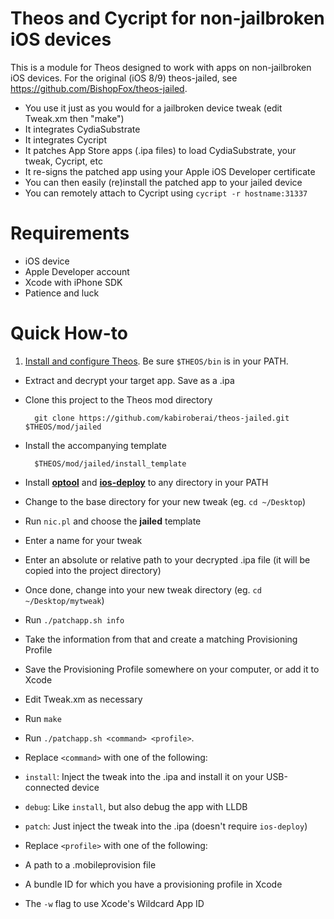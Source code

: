 Theos and Cycript for non-jailbroken iOS devices
================================================
This is a module for Theos designed to work with apps on non-jailbroken iOS devices. For the original (iOS 8/9) theos-jailed, see https://github.com/BishopFox/theos-jailed.

* You use it just as you would for a jailbroken device tweak (edit Tweak.xm then "make")
* It integrates CydiaSubstrate
* It integrates Cycript
* It patches App Store apps (.ipa files) to load CydiaSubstrate, your tweak, Cycript, etc
* It re-signs the patched app using your Apple iOS Developer certificate
* You can then easily (re)install the patched app to your jailed device
* You can remotely attach to Cycript using `cycript -r hostname:31337`

Requirements
============
* iOS device
* Apple Developer account
* Xcode with iPhone SDK
* Patience and luck

Quick How-to
============
1. [Install and configure Theos](https://github.com/theos/theos/wiki/Installation). Be sure `$THEOS/bin` is in your PATH.
* Extract and decrypt your target app. Save as a .ipa
* Clone this project to the Theos mod directory

        git clone https://github.com/kabiroberai/theos-jailed.git $THEOS/mod/jailed
* Install the accompanying template

        $THEOS/mod/jailed/install_template
* Install [**optool**](https://github.com/alexzielenski/optool/releases/latest) and [**ios-deploy**](https://github.com/phonegap/ios-deploy#installation) to any directory in your PATH
* Change to the base directory for your new tweak (eg. `cd ~/Desktop`)
* Run `nic.pl` and choose the **jailed** template
* Enter a name for your tweak
* Enter an absolute or relative path to your decrypted .ipa file (it will be copied into the project directory)
* Once done, change into your new tweak directory (eg. `cd ~/Desktop/mytweak`)
* Run `./patchapp.sh info`
* Take the information from that and create a matching Provisioning Profile
* Save the Provisioning Profile somewhere on your computer, or add it to Xcode
* Edit Tweak.xm as necessary
* Run `make`
* Run `./patchapp.sh <command> <profile>`.
* Replace `<command>` with one of the following:
 * `install`: Inject the tweak into the .ipa and install it on your USB-connected device
 * `debug`: Like `install`, but also debug the app with LLDB
 * `patch`: Just inject the tweak into the .ipa (doesn't require `ios-deploy`)
* Replace `<profile>` with one of the following:
 * A path to a .mobileprovision file
 * A bundle ID for which you have a provisioning profile in Xcode
 * The `-w` flag to use Xcode's Wildcard App ID
